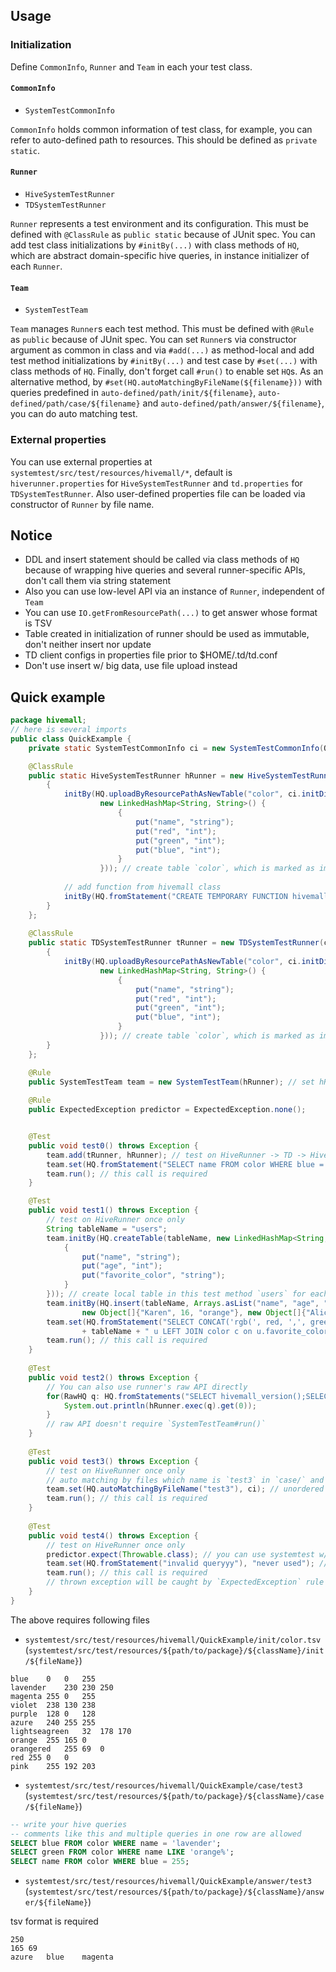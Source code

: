 <!--
  Licensed to the Apache Software Foundation (ASF) under one
  or more contributor license agreements.  See the NOTICE file
  distributed with this work for additional information
  regarding copyright ownership.  The ASF licenses this file
  to you under the Apache License, Version 2.0 (the
  "License"); you may not use this file except in compliance
  with the License.  You may obtain a copy of the License at

    http://www.apache.org/licenses/LICENSE-2.0

  Unless required by applicable law or agreed to in writing,
  software distributed under the License is distributed on an
  "AS IS" BASIS, WITHOUT WARRANTIES OR CONDITIONS OF ANY
  KIND, either express or implied.  See the License for the
  specific language governing permissions and limitations
  under the License.
-->
## Usage

### Initialization

Define `CommonInfo`, `Runner` and `Team` in each your test class.

#### `CommonInfo`

* `SystemTestCommonInfo`

`CommonInfo` holds common information of test class, for example,
you can refer to auto-defined path to resources. This should be defined as `private static`.


#### `Runner`

* `HiveSystemTestRunner`
* `TDSystemTestRunner`

`Runner` represents a test environment and its configuration. This must be defined with `@ClassRule`
as `public static` because of JUnit spec. You can add test class initializations by `#initBy(...)`
with class methods of `HQ`, which are abstract domain-specific hive queries, in instance initializer
of each `Runner`.


#### `Team`

* `SystemTestTeam`

`Team` manages `Runner`s each test method. This must be defined with `@Rule` as `public` because of
JUnit spec. You can set `Runner`s via constructor argument as common in class and via `#add(...)`
as method-local and add test method initializations by `#initBy(...)` and test case by `#set(...)`
with class methods of `HQ`. Finally, don't forget call `#run()` to enable set `HQ`s.
As an alternative method, by `#set(HQ.autoMatchingByFileName(${filename}))` with queries predefined in
`auto-defined/path/init/${filename}`, `auto-defined/path/case/${filename}` and
`auto-defined/path/answer/${filename}`, you can do auto matching test.


### External properties

You can use external properties at `systemtest/src/test/resources/hivemall/*`, default is `hiverunner.properties`
for `HiveSystemTestRunner` and `td.properties` for `TDSystemTestRunner`. Also user-defined properties file can
be loaded via constructor of `Runner` by file name.


## Notice

* DDL and insert statement should be called via class methods of `HQ` because of wrapping hive queries
and several runner-specific APIs, don't call them via string statement
* Also you can use low-level API via an instance of `Runner`, independent of `Team`
* You can use `IO.getFromResourcePath(...)` to get answer whose format is TSV
* Table created in initialization of runner should be used as immutable, don't neither insert nor update
* TD client configs in properties file prior to $HOME/.td/td.conf
* Don't use insert w/ big data, use file upload instead

## Quick example

```java
package hivemall;
// here is several imports
public class QuickExample {
    private static SystemTestCommonInfo ci = new SystemTestCommonInfo(QuickExample.class);

    @ClassRule
    public static HiveSystemTestRunner hRunner = new HiveSystemTestRunner(ci) {
        {
            initBy(HQ.uploadByResourcePathAsNewTable("color", ci.initDir + "color.tsv",
                    new LinkedHashMap<String, String>() {
                        {
                            put("name", "string");
                            put("red", "int");
                            put("green", "int");
                            put("blue", "int");
                        }
                    })); // create table `color`, which is marked as immutable, for this test class
                    
            // add function from hivemall class
            initBy(HQ.fromStatement("CREATE TEMPORARY FUNCTION hivemall_version as 'hivemall.HivemallVersionUDF'"));
        }
    };
    
    @ClassRule
    public static TDSystemTestRunner tRunner = new TDSystemTestRunner(ci) {
        {
            initBy(HQ.uploadByResourcePathAsNewTable("color", ci.initDir + "color.tsv",
                    new LinkedHashMap<String, String>() {
                        {
                            put("name", "string");
                            put("red", "int");
                            put("green", "int");
                            put("blue", "int");
                        }
                    })); // create table `color`, which is marked as immutable, for this test class
        }
    };

    @Rule
    public SystemTestTeam team = new SystemTestTeam(hRunner); // set hRunner as default runner
    
    @Rule
    public ExpectedException predictor = ExpectedException.none(); 


    @Test
    public void test0() throws Exception {
        team.add(tRunner, hRunner); // test on HiveRunner -> TD -> HiveRunner (NOTE: state of DB is retained in each runner)
        team.set(HQ.fromStatement("SELECT name FROM color WHERE blue = 255 ORDER BY name"), "azure\tblue\tmagenta", true); // ordered test
        team.run(); // this call is required
    }

    @Test
    public void test1() throws Exception {
        // test on HiveRunner once only
        String tableName = "users";
        team.initBy(HQ.createTable(tableName, new LinkedHashMap<String, String>() {
            {
                put("name", "string");
                put("age", "int");
                put("favorite_color", "string");
            }
        })); // create local table in this test method `users` for each set runner(only hRunner here)
        team.initBy(HQ.insert(tableName, Arrays.asList("name", "age", "favorite_color"), Arrays.asList(
                new Object[]{"Karen", 16, "orange"}, new Object[]{"Alice", 17, "pink"}))); // insert into `users`
        team.set(HQ.fromStatement("SELECT CONCAT('rgb(', red, ',', green, ',', blue, ')') FROM "
                + tableName + " u LEFT JOIN color c on u.favorite_color = c.name"), "rgb(255,165,0)\trgb(255,192,203)"); // unordered test
        team.run(); // this call is required
    }
    
    @Test
    public void test2() throws Exception {
        // You can also use runner's raw API directly
        for(RawHQ q: HQ.fromStatements("SELECT hivemall_version();SELECT hivemall_version();")) {
            System.out.println(hRunner.exec(q).get(0));
        }
        // raw API doesn't require `SystemTestTeam#run()`
    }
    
    @Test
    public void test3() throws Exception {
        // test on HiveRunner once only
        // auto matching by files which name is `test3` in `case/` and `answer/`
        team.set(HQ.autoMatchingByFileName("test3"), ci); // unordered test
        team.run(); // this call is required
    }
    
    @Test
    public void test4() throws Exception {
        // test on HiveRunner once only
        predictor.expect(Throwable.class); // you can use systemtest w/ other rules 
        team.set(HQ.fromStatement("invalid queryyy"), "never used"); // this query throws an exception
        team.run(); // this call is required
        // thrown exception will be caught by `ExpectedException` rule
    }
}
```

The above requires following files

* `systemtest/src/test/resources/hivemall/QuickExample/init/color.tsv` (`systemtest/src/test/resources/${path/to/package}/${className}/init/${fileName}`)

```tsv
blue	0	0	255
lavender	230	230	250
magenta	255	0	255
violet	238	130	238
purple	128	0	128
azure	240	255	255
lightseagreen	32	178	170
orange	255	165	0
orangered	255	69	0
red	255	0	0
pink	255	192	203
```

* `systemtest/src/test/resources/hivemall/QuickExample/case/test3` (`systemtest/src/test/resources/${path/to/package}/${className}/case/${fileName}`)

```sql
-- write your hive queries
-- comments like this and multiple queries in one row are allowed
SELECT blue FROM color WHERE name = 'lavender';
SELECT green FROM color WHERE name LIKE 'orange%';
SELECT name FROM color WHERE blue = 255;
```

* `systemtest/src/test/resources/hivemall/QuickExample/answer/test3` (`systemtest/src/test/resources/${path/to/package}/${className}/answer/${fileName}`)

tsv format is required

```tsv
250
165	69
azure	blue	magenta
```
